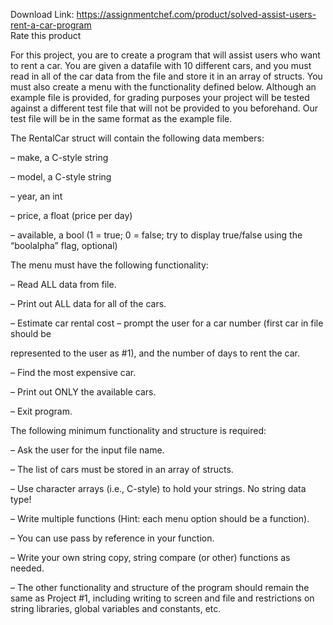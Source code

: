 Download Link: https://assignmentchef.com/product/solved-assist-users-rent-a-car-program
<br>
<span class="kksr-muted">Rate this product</span>

For this project, you are to create a program that will assist users who want to rent a car. You are given a datafile with 10 different cars, and you must read in all of the car data from the file and store it in an array of structs. You must also create a menu with the functionality defined below. Although an example file is provided, for grading purposes your project will be tested against a different test file that will not be provided to you beforehand. Our test file will be in the same format as the example file.



The RentalCar struct will contain the following data members:

– make, a C-style string

– model, a C-style string

– year, an int

– price, a float (price per day)

– available, a bool (1 = true; 0 = false; try to display true/false using the “boolalpha” flag, optional)

The menu must have the following functionality:

– Read ALL data from file.

– Print out ALL data for all of the cars.

– Estimate car rental cost – prompt the user for a car number (first car in file should be

represented to the user as #1), and the number of days to rent the car.

– Find the most expensive car.

– Print out ONLY the available cars.

– Exit program.

The following minimum functionality and structure is required:

– Ask the user for the input file name.

– The list of cars must be stored in an array of structs.

– Use character arrays (i.e., C-style) to hold your strings. No string data type!

– Write multiple functions (Hint: each menu option should be a function).

– You can use pass by reference in your function.

– Write your own string copy, string compare (or other) functions as needed.

– The other functionality and structure of the program should remain the same as Project #1, including writing to screen and file and restrictions on string libraries, global variables and constants, etc.